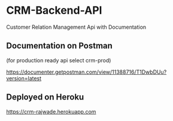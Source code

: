 # CRM-Backend-API
Customer Relation Management Api with Documentation

## Documentation on Postman 
(for production ready api select crm-prod) 

https://documenter.getpostman.com/view/11388716/T1DwbDUu?version=latest


## Deployed on Heroku
https://crm-rajwade.herokuapp.com
